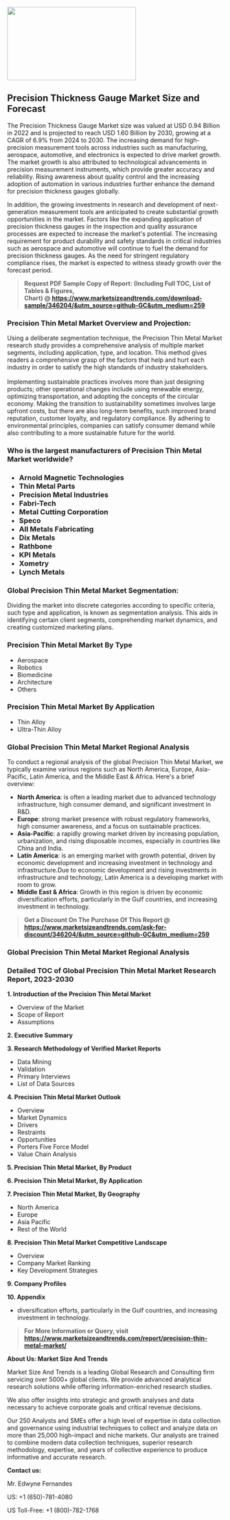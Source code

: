 <p><img class="alignnone size-medium wp-image-20088" src="https://ffe5etoiles.com/wp-content/uploads/2024/12/MST1-300x171.png" alt="" width="300" height="171" /></p><h2>Precision Thickness Gauge Market Size and Forecast</h2><p>The Precision Thickness Gauge Market size was valued at USD 0.94 Billion in 2022 and is projected to reach USD 1.60 Billion by 2030, growing at a CAGR of 6.9% from 2024 to 2030. The increasing demand for high-precision measurement tools across industries such as manufacturing, aerospace, automotive, and electronics is expected to drive market growth. The market growth is also attributed to technological advancements in precision measurement instruments, which provide greater accuracy and reliability. Rising awareness about quality control and the increasing adoption of automation in various industries further enhance the demand for precision thickness gauges globally.</p><p>In addition, the growing investments in research and development of next-generation measurement tools are anticipated to create substantial growth opportunities in the market. Factors like the expanding application of precision thickness gauges in the inspection and quality assurance processes are expected to increase the market's potential. The increasing requirement for product durability and safety standards in critical industries such as aerospace and automotive will continue to fuel the demand for precision thickness gauges. As the need for stringent regulatory compliance rises, the market is expected to witness steady growth over the forecast period.</p></p><blockquote id="" class=""><strong>Request PDF Sample Copy of Report: (Including Full TOC, List of Tables &amp; Figures, Chart)&nbsp;@&nbsp;<strong><a href="https://www.marketsizeandtrends.com/download-sample/346204/&utm_source=github-GC&utm_medium=259" target="_blank">https://www.marketsizeandtrends.com/download-sample/346204/&utm_source=github-GC&utm_medium=259</a></strong></strong></blockquote><h3 id="" class="">Precision Thin Metal Market&nbsp;Overview and Projection:</h3><p id="" class="">Using a deliberate segmentation technique, the Precision Thin Metal Market research study provides a comprehensive analysis of multiple market segments, including application, type, and location. This method gives readers a comprehensive grasp of the factors that help and hurt each industry in order to satisfy the high standards of industry stakeholders. <br /> <br />Implementing sustainable practices involves more than just designing products; other operational changes include using renewable energy, optimizing transportation, and adopting the concepts of the circular economy. Making the transition to sustainability sometimes involves large upfront costs, but there are also long-term benefits, such improved brand reputation, customer loyalty, and regulatory compliance. By adhering to environmental principles, companies can satisfy consumer demand while also contributing to a more sustainable future for the world.</p><h3 id="" class="">Who is the largest manufacturers of&nbsp;Precision Thin Metal Market worldwide?</h3><h3 class=""><p><ul><li>Arnold Magnetic Technologies </li><li> Thin Metal Parts </li><li> Precision Metal Industries </li><li> Fabri-Tech </li><li> Metal Cutting Corporation </li><li> Speco </li><li> All Metals Fabricating </li><li> Dix Metals </li><li> Rathbone </li><li> KPI Metals </li><li> Xometry </li><li> Lynch Metals</li></ul></p></h3><h3 id="" class="">Global&nbsp;Precision Thin Metal Market Segmentation:</h3><p id="" class="">Dividing the market into discrete categories according to specific criteria, such type and application, is known as segmentation analysis. This aids in identifying certain client segments, comprehending market dynamics, and creating customized marketing plans.</p><h3 id="" class="">Precision Thin Metal Market&nbsp;By Type</h3><p><p><ul><li>Aerospace</li><li> Robotics</li><li> Biomedicine</li><li> Architecture</li><li> Others</p></li></ul></p></p><h3 id="" class="">Precision Thin Metal Market&nbsp;By Application</h3><p class=""><p><ul><li>Thin Alloy</li><li> Ultra-Thin Alloy</li></ul></p></p><h3 id="" class="">Global Precision Thin Metal Market Regional Analysis</h3><p id="" class="">To conduct a regional analysis of the global Precision Thin Metal Market, we typically examine various regions such as North America, Europe, Asia-Pacific, Latin America, and the Middle East &amp; Africa. Here's a brief overview:</p><ul><li><strong>North America</strong>: is often a leading market due to advanced technology infrastructure, high consumer demand, and significant investment in R&amp;D.</li><li><strong>Europe</strong>: strong market presence with robust regulatory frameworks, high consumer awareness, and a focus on sustainable practices.</li><li><strong>Asia-Pacific</strong>: a rapidly growing market driven by increasing population, urbanization, and rising disposable incomes, especially in countries like China and India.</li><li><strong>Latin America</strong>: is an emerging market with growth potential, driven by economic development and increasing investment in technology and infrastructure.Due to economic development and rising investments in infrastructure and technology, Latin America is a developing market with room to grow.</li><li><strong>Middle East &amp; Africa</strong>: Growth in this region is driven by economic diversification efforts, particularly in the Gulf countries, and increasing investment in technology.</li></ul><blockquote id="" class=""><strong>Get a Discount On The Purchase Of This Report @ <strong><a href="https://www.marketsizeandtrends.com/ask-for-discount/346204/&utm_source=github-GC&utm_medium=259" target="_blank">https://www.marketsizeandtrends.com/ask-for-discount/346204/&utm_source=github-GC&utm_medium=259</a></strong></strong></blockquote><h3 id="" class="">Global Precision Thin Metal Market Regional Analysis</h3><h3 id="" class="">Detailed TOC of Global Precision Thin Metal Market Research Report, 2023-2030</h3><p id="" class=""><strong>1. Introduction of the Precision Thin Metal Market</strong></p><ul><li>Overview of the Market</li><li>Scope of Report</li><li>Assumptions</li></ul><p id="" class=""><strong>2. Executive Summary</strong></p><p id="" class=""><strong>3. Research Methodology of Verified Market Reports</strong></p><ul><li>Data Mining</li><li>Validation</li><li>Primary Interviews</li><li>List of Data Sources</li></ul><p id="" class=""><strong>4. Precision Thin Metal Market Outlook</strong></p><ul><li>Overview</li><li>Market Dynamics</li><li>Drivers</li><li>Restraints</li><li>Opportunities</li><li>Porters Five Force Model</li><li>Value Chain Analysis</li></ul><p id="" class=""><strong>5. Precision Thin Metal Market, By Product</strong></p><p id="" class=""><strong>6. Precision Thin Metal Market, By Application</strong></p><p id="" class=""><strong>7. Precision Thin Metal Market, By Geography</strong></p><ul><li>North America</li><li>Europe</li><li>Asia Pacific</li><li>Rest of the World</li></ul><p id="" class=""><strong>8. Precision Thin Metal Market Competitive Landscape</strong></p><ul><li>Overview</li><li>Company Market Ranking</li><li>Key Development Strategies</li></ul><p id="" class=""><strong>9. Company Profiles</strong></p><p id="" class=""><strong>10. Appendix</strong></p><ul><li>diversification efforts, particularly in the Gulf countries, and increasing investment in technology.</li></ul><blockquote id="" class=""><strong>For More Information or Query, visit <strong><strong><a href="https://www.marketsizeandtrends.com/report/precision-thin-metal-market/" target="_blank">https://www.marketsizeandtrends.com/report/precision-thin-metal-market/</a></strong></strong></strong></blockquote><p id="" class=""><strong>About Us: Market Size And Trends</strong></p><p id="" class="">Market Size And Trends is a leading Global Research and Consulting firm servicing over 5000+ global clients. We provide advanced analytical research solutions while offering information-enriched research studies.</p><p id="" class="">We also offer insights into strategic and growth analyses and data necessary to achieve corporate goals and critical revenue decisions.</p><p id="" class="">Our 250 Analysts and SMEs offer a high level of expertise in data collection and governance using industrial techniques to collect and analyze data on more than 25,000 high-impact and niche markets. Our analysts are trained to combine modern data collection techniques, superior research methodology, expertise, and years of collective experience to produce informative and accurate research.</p><p id="" class=""><strong>Contact us:</strong></p><p id="" class="">Mr. Edwyne Fernandes</p><p id="" class="">US: +1 (650)-781-4080</p><p id="" class="">US Toll-Free: +1 (800)-782-1768</p>
